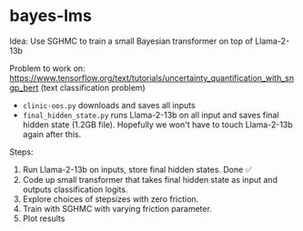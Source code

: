 # bayes-lms

Idea: Use SGHMC to train a small Bayesian transformer on top of Llama-2-13b

Problem to work on: https://www.tensorflow.org/text/tutorials/uncertainty_quantification_with_sngp_bert
(text classification problem)


- `clinic-oos.py` downloads and saves all inputs
- `final_hidden_state.py` runs Llama-2-13b on all input and saves final hidden state (1.2GB file). Hopefully we won't have to touch Llama-2-13b again after this.


Steps:

1. Run Llama-2-13b on inputs, store final hidden states. Done ✅
2. Code up small transformer that takes final hidden state as input and outputs classification logits.
3. Explore choices of stepsizes with zero friction.
4. Train with SGHMC with varying friction parameter.
5. Plot results



